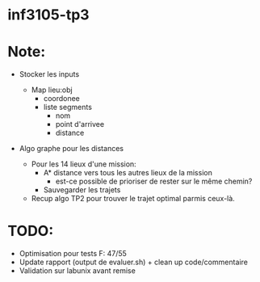 # inf3105-tp3

# Note:

- Stocker les inputs
    - Map lieu:obj
        - coordonee
        - liste segments
            - nom
            - point d'arrivee
            - distance

- Algo graphe pour les distances
    - Pour les 14 lieux d'une mission:
        - A* distance vers tous les autres lieux de la mission
            - est-ce possible de prioriser de rester sur le même chemin?
        - Sauvegarder les trajets
    - Recup algo TP2 pour trouver le trajet optimal parmis ceux-là.


# TODO:
- Optimisation pour tests F: 47/55
- Update rapport (output de evaluer.sh) + clean up code/commentaire
- Validation sur labunix avant remise
